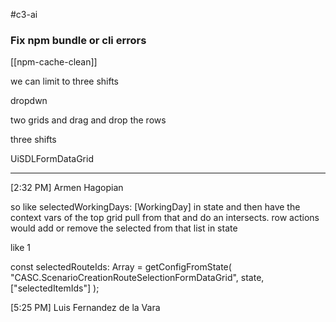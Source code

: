#c3-ai  

### Fix npm bundle or cli errors 
[[npm-cache-clean]] 

we can limit to three shifts

dropdwn

two grids and drag and drop the rows

three shifts

UiSDLFormDataGrid

------
[2:32 PM] Armen Hagopian

so like selectedWorkingDays: [WorkingDay] in state and then have the context vars of the top grid pull from that and do an intersects. row actions would add or remove the selected from that list in state

like 1


const selectedRouteIds: Array<String> = getConfigFromState( "CASC.ScenarioCreationRouteSelectionFormDataGrid", state, ["selectedItemIds"] );




[5:25 PM] Luis Fernandez de la Vara
